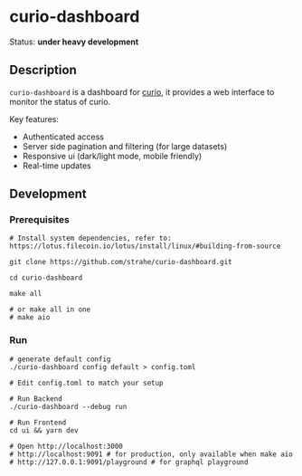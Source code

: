 # curio-dashboard

Status: **under heavy development**

## Description
`curio-dashboard` is a dashboard for [curio](https://github.com/filecoin-project/curio), it provides a web interface to monitor the status of curio.

Key features:
- Authenticated access
- Server side pagination and filtering (for large datasets)
- Responsive ui (dark/light mode, mobile friendly)
- Real-time updates

## Development

### Prerequisites
```shell
# Install system dependencies, refer to: https://lotus.filecoin.io/lotus/install/linux/#building-from-source

git clone https://github.com/strahe/curio-dashboard.git

cd curio-dashboard

make all

# or make all in one
# make aio
```

### Run 
```shell
# generate default config
./curio-dashboard config default > config.toml

# Edit config.toml to match your setup

# Run Backend
./curio-dashboard --debug run

# Run Frontend
cd ui && yarn dev

# Open http://localhost:3000
# http://localhost:9091 # for production, only available when make aio
# http://127.0.0.1:9091/playground # for graphql playground
```
